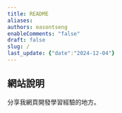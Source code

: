 ```yaml
---
title: README
aliases: 
authors: easontseng
enableComments: "false"
draft: false
slug: /
last_update: {"date":"2024-12-04"}
---
```

## 網站說明

分享我網頁開發學習經驗的地方。
